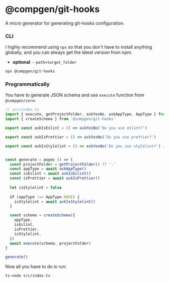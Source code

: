 # @compgen/git-hooks

A micro generator for generating git-hooks configuration.

### CLI

I highly recommend using `npx` so that you don't have to install anything globally, and you can always get the latest version from npm.

- **optional** `--path=target_folder`

```bash
npx @compgen/git-hooks
```

### Programmatically

You have to generate JSON schema and use `execute` function from `@compgen/core`:

```ts
// src/index.ts
import { execute, getProjectFolder, askYesNo, askAppType, AppType } from '@compgen/core'
import { createSchema } from '@compgen/git-hooks'

export const askIsEslint = () => askYesNo('Do you use eslint?')

export const askIsPrettier = () => askYesNo('Do you use prettier?')

export const askIsStylelint = () => askYesNo('Do you use stylelint?') // only ask in web projects


const generate = async () => {
  const projectFolder = getProjectFolder() ?? '.'
  const appType = await askAppType()
  const isEslint = await askIsEslint()
  const isPrettier = await askIsPrettier()
  
  let isStylelint = false
  
  if (appType !== AppType.NODE) {
    isStylelint = await askIsStylelint()
  }

  const schema = createSchema({
    appType,
    isEslint,
    isPrettier,
    isStylelint,
  })
  await execute(schema, projectFolder)
}

generate()
```

Now all you have to do is run:

```
ts-node src/index.ts
```
